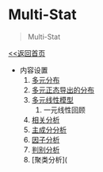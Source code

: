 # Multi-Stat

> Multi-Stat

[<<返回首页](index.md)



- 内容设置
  1. [多元分布](chapter1.md)
  2. [多元正态导出的分布](chapter2.md)
  3. [多元线性模型](chapter3.md)
     1. 一元线性回顾
  4. [相关分析](chapter4.md)
  5. [主成分分析](chapter5.md)
  6. [因子分析](chapter6.md)
  7. [判别分析](chapter7.md)
  8. [聚类分析](